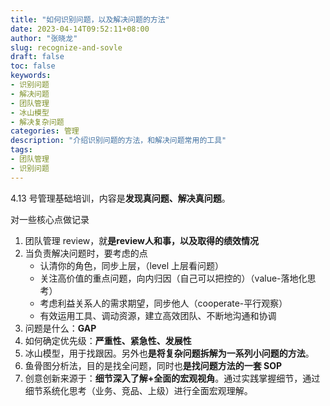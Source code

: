 ```yaml
---
title: "如何识别问题，以及解决问题的方法"
date: 2023-04-14T09:52:11+08:00
author: "张晓龙"
slug: recognize-and-sovle
draft: false
toc: false
keywords: 
- 识别问题
- 解决问题
- 团队管理
- 冰山模型
- 解决复杂问题
categories: 管理
description: "介绍识别问题的方法，和解决问题常用的工具"
tags: 
- 团队管理
- 识别问题
---
```


4.13 号管理基础培训，内容是**发现真问题、解决真问题**。

对一些核心点做记录

1. 团队管理 review，就**是review人和事，以及取得的绩效情况**
2. 当负责解决问题时，要考虑的点
    - 认清你的角色，同步上层，（level 上层看问题）
    - 关注高价值的重点问题，向内归因（自己可以把控的）（value-落地化思考）
    - 考虑利益关系人的需求期望，同步他人（cooperate-平行观察）
    - 有效运用工具、调动资源，建立高效团队、不断地沟通和协调
3. 问题是什么：**GAP**
4. 如何确定优先级：**严重性、紧急性、发展性**
5. 冰山模型，用于找跟因。另外也**是将复杂问题拆解为一系列小问题的方法**。
6. 鱼骨图分析法，目的是找全问题，同时也**是找问题方法的一套 SOP**
7. 创意创新来源于：**细节深入了解+全面的宏观视角**。通过实践掌握细节，通过细节系统化思考（业务、竞品、上级）进行全面宏观理解。